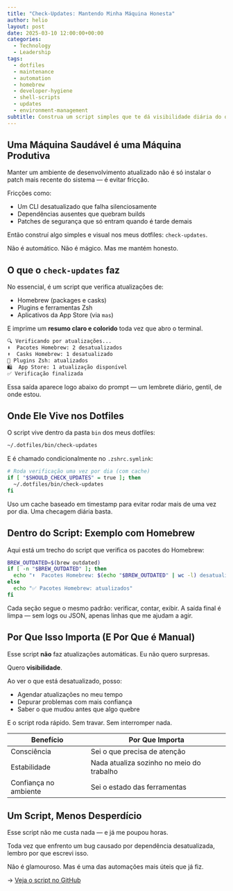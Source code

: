 ```yaml
---
title: "Check-Updates: Mantendo Minha Máquina Honesta"
author: helio
layout: post
date: 2025-03-10 12:00:00+00:00
categories:
  - Technology
  - Leadership
tags:
  - dotfiles
  - maintenance
  - automation
  - homebrew
  - developer-hygiene
  - shell-scripts
  - updates
  - environment-management
subtitle: Construa um script simples que te dá visibilidade diária do que precisa ser atualizado—sem as surpresas de atualizações automáticas
---
```


## Uma Máquina Saudável é uma Máquina Produtiva

Manter um ambiente de desenvolvimento atualizado não é só instalar o patch mais recente do sistema — é evitar fricção.

Fricções como:

- Um CLI desatualizado que falha silenciosamente
- Dependências ausentes que quebram builds
- Patches de segurança que só entram quando é tarde demais

Então construí algo simples e visual nos meus dotfiles: `check-updates`.

Não é automático. Não é mágico. Mas me mantém honesto.

## O que o `check-updates` faz

No essencial, é um script que verifica atualizações de:

- Homebrew (packages e casks)
- Plugins e ferramentas Zsh
- Aplicativos da App Store (via `mas`)

E imprime um **resumo claro e colorido** toda vez que abro o terminal.

```zsh
🔍 Verificando por atualizações...
⬆️  Pacotes Homebrew: 2 desatualizados
⬆️  Casks Homebrew: 1 desatualizado
🧩 Plugins Zsh: atualizados
🛍️  App Store: 1 atualização disponível
✅ Verificação finalizada
```

Essa saída aparece logo abaixo do prompt — um lembrete diário, gentil, de onde estou.

## Onde Ele Vive nos Dotfiles

O script vive dentro da pasta `bin` dos meus dotfiles:

```bash
~/.dotfiles/bin/check-updates
```

E é chamado condicionalmente no `.zshrc.symlink`:

```zsh
# Roda verificação uma vez por dia (com cache)
if [ "$SHOULD_CHECK_UPDATES" = true ]; then
  ~/.dotfiles/bin/check-updates
fi
```

Uso um cache baseado em timestamp para evitar rodar mais de uma vez por dia. Uma checagem diária basta.

## Dentro do Script: Exemplo com Homebrew

Aqui está um trecho do script que verifica os pacotes do Homebrew:

```bash
BREW_OUTDATED=$(brew outdated)
if [ -n "$BREW_OUTDATED" ]; then
  echo "⬆️  Pacotes Homebrew: $(echo "$BREW_OUTDATED" | wc -l) desatualizados"
else
  echo "✅ Pacotes Homebrew: atualizados"
fi
```

Cada seção segue o mesmo padrão: verificar, contar, exibir.
A saída final é limpa — sem logs ou JSON, apenas linhas que me ajudam a agir.

## Por Que Isso Importa (E Por Que é Manual)

Esse script **não** faz atualizações automáticas. Eu não quero surpresas.

Quero **visibilidade**.

Ao ver o que está desatualizado, posso:

- Agendar atualizações no meu tempo
- Depurar problemas com mais confiança
- Saber o que mudou antes que algo quebre

E o script roda rápido. Sem travar. Sem interromper nada.

| Benefício             | Por Que Importa                           |
| --------------------- | ----------------------------------------- |
| Consciência           | Sei o que precisa de atenção              |
| Estabilidade          | Nada atualiza sozinho no meio do trabalho |
| Confiança no ambiente | Sei o estado das ferramentas              |

## Um Script, Menos Desperdício

Esse script não me custa nada — e já me poupou horas.

Toda vez que enfrento um bug causado por dependência desatualizada, lembro por que escrevi isso.

Não é glamouroso. Mas é uma das automações mais úteis que já fiz.

→ [Veja o script no GitHub](https://github.com/helmedeiros/dotfiles/blob/aefe0371e7b4f1e87008d6c593930b0d3c18532c/bin/check-updates)
